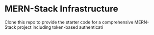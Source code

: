 # MERN-Stack Infrastructure

Clone this repo to provide the starter code for a comprehensive MERN-Stack project including token-based authenticati